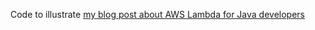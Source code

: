 Code to illustrate [my blog post about AWS Lambda for Java developers](https://tech.jeroensteenbeeke.nl/2021/06/17/aws-lambda-for-java-developers.html)
